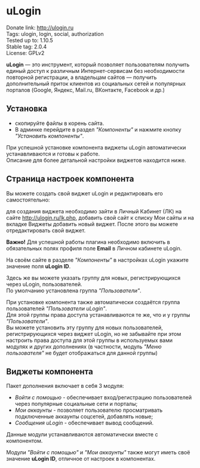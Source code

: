 # uLogin

Donate link: http://ulogin.ru  
Tags: ulogin, login, social, authorization  
Tested up to: 1.10.5  
Stable tag: 2.0.4  
License: GPLv2  

**uLogin** — это инструмент, который позволяет пользователям получить единый доступ к различным Интернет-сервисам без необходимости повторной регистрации,
а владельцам сайтов — получить дополнительный приток клиентов из социальных сетей и популярных порталов (Google, Яндекс, Mail.ru, ВКонтакте, Facebook и др.)


## Установка

- скопируйте файлы в корень сайта.
- В админке перейдите в раздел *"Компоненты"* и нажмите кнопку *"Установить компоненты"*.

При успешной установке компонента виджеты uLogin автоматически устанавливаются и готовы к работе.  
Описание для более детальной настройки виджетов находится ниже.  


## Страница настроек компонента

Вы можете создать свой виджет uLogin и редактировать его самостоятельно:

для создания виджета необходимо зайти в Личный Кабинет (ЛК) на сайте http://ulogin.ru/lk.php,
добавить свой сайт к списку Мои сайты и на вкладке Виджеты добавить новый виджет. После этого вы можете отредактировать свой виджет.

**Важно!** Для успешной работы плагина необходимо включить в обязательных полях профиля поле **Еmail** в Личном кабинете uLogin.

На своём сайте в разделе *"Компоненты"* в настройках uLogin укажите значение поля **uLogin ID**.

Здесь же вы можете указать группу для новых, регистрирующихся через uLogin, пользователей.  
По умолчанию установлена группа *"Пользователи"*.  

При установке компонента также автоматически создаётся группа пользователей *"Пользователи uLogin"*.   
Для этой группы права доступа устанавливаются те же, что и у группы *"Пользователи"*.  
Вы можете установить эту группу для новых пользователей, регистрирующихся через виджет uLogin, 
 но не забывайте при этом настроить права доступа для этой группы в используемых вами модулях и других дополнениях 
 (в частности, модуль *"Меню пользователя"* не будет отображаться для данной группы) 



## Виджеты компонента 

Пакет дополнения включает в себя 3 модуля:

- *Войти с помощью* - обеспечивает вход/регистрацию пользователей через популярные социальные сети и порталы;
- *Мои аккаунты* - позволяет пользователю просматривать подключенные аккаунты соцсетей, добавлять новые;
- *Сообщения uLogin* - обеспечивает вывод сообщений.

Данные модули устанавливаются автоматически вместе с компонентом.

Модули *"Войти с помощью"* и *"Мои аккаунты"* также могут иметь своё значение **uLogin ID**, отличное от настроек в компонентах.
